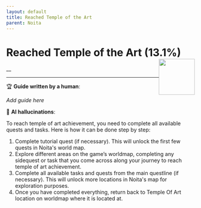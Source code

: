 ```yaml
---
layout: default
title: Reached Temple of the Art
parent: Noita
---
```


# Reached Temple of the Art (13.1%) <img style="float: right;" src="https://cdn.cloudflare.steamstatic.com/steamcommunity/public/images/apps/881100/326dc54c8eb0c61eb48d48bda09bd3fe5c7f3521.jpg" width="96" height="96">

__

***

:trophy: **Guide written by a human**:

_Add guide here_

:robot: **AI hallucinations**:

To reach temple of art achievement, you need to complete all available quests and tasks. Here is how it can be done step by step: 
1) Complete tutorial quest (if necessary). This will unlock the first few quests in Noita's world map.  
2) Explore different areas on the game’s worldmap, completing any sidequest or task that you come across along your journey to reach temple of art achievement. 
3) Complete all available tasks and quests from the main questline (if necessary). This will unlock more locations in Noita's map for exploration purposes.  
4) Once you have completed everything, return back to Temple Of Art location on worldmap where it is located at.
